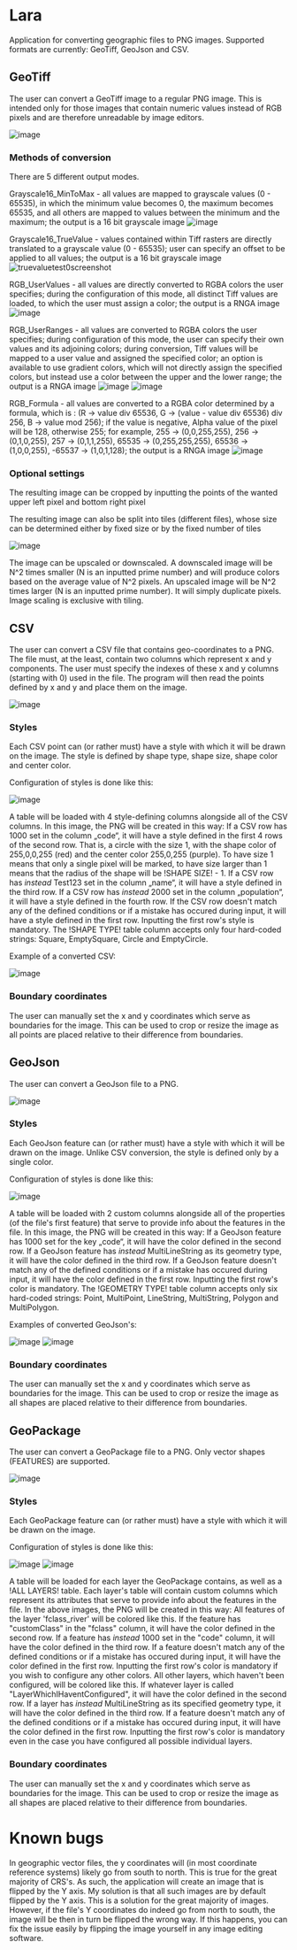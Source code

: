 # Lara
Application for converting geographic files to PNG images.
Supported formats are currently: GeoTiff, GeoJson and CSV.

## GeoTiff
The user can convert a GeoTiff image to a regular PNG image. This is intended only for those images that contain numeric values instead of RGB pixels and are therefore unreadable by image editors.

![image](https://github.com/vikipedia48/Lara/assets/37978310/75312394-2abd-4fba-9659-4c703487cc19)

### Methods of conversion
There are 5 different output modes.

Grayscale16_MinToMax - all values are mapped to grayscale values (0 - 65535), in which the minimum value becomes 0, the maximum becomes 65535, and all others are mapped to values between the minimum and the maximum; the output is a 16 bit grayscale image
![image](https://user-images.githubusercontent.com/37978310/224423081-1445816b-96ea-4276-89cc-414c850121f3.png)

Grayscale16_TrueValue - values contained within Tiff rasters are directly translated to a grayscale value (0 - 65535); user can specify an offset to be applied to all values; the output is a 16 bit grayscale image
![truevaluetest0screenshot](https://user-images.githubusercontent.com/37978310/224422668-e968f566-b853-4c41-8909-46d95aaa1b90.png)

RGB_UserValues - all values are directly converted to RGBA colors the user specifies; during the configuration of this mode, all distinct Tiff values are loaded, to which the user must assign a color; the output is a RNGA image
![image](https://user-images.githubusercontent.com/37978310/224427228-a8e9426d-b33e-45d5-a34f-650b73995641.png)

RGB_UserRanges - all values are converted to RGBA colors the user specifies; during configuration of this mode, the user can specify their own values and its adjoining colors; during conversion, Tiff values will be mapped to a user value and assigned the specified color; an option is available to use gradient colors, which will not directly assign the specified colors, but instead use a color between the upper and the lower range; the output is a RNGA image
![image](https://user-images.githubusercontent.com/37978310/224425006-ea35e0ab-288c-49ed-ba79-29909275b96e.png)
![image](https://user-images.githubusercontent.com/37978310/224425385-359c04ee-de05-4193-896e-f1c448295d95.png)

RGB_Formula - all values are converted to a RGBA color determined by a formula, which is : (R -> value div 65536, G -> (value - value div 65536) div 256, B -> value mod 256); if the value is negative, Alpha value of the pixel will be 128, otherwise 255; for example, 255 -> (0,0,255,255), 256 -> (0,1,0,255), 257 -> (0,1,1,255), 65535 -> (0,255,255,255), 65536 -> (1,0,0,255), -65537 -> (1,0,1,128); the output is a RNGA image
![image](https://user-images.githubusercontent.com/37978310/224425658-f80ba917-6fa6-4c1f-81d2-c4f60af43aa7.png)

### Optional settings

The resulting image can be cropped by inputting the points of the wanted upper left pixel and bottom right pixel

The resulting image can also be split into tiles (different files), whose size can be determined either by fixed size or by the fixed number of tiles

![image](https://github.com/vikipedia48/GeoConverter/assets/37978310/1ba223cf-4baa-48d5-be28-c5899234098c)

The image can be upscaled or downscaled. 
A downscaled image will be N^2 times smaller (N is an inputted prime number) and will produce colors based on the average value of N^2 pixels. 
An upscaled image will be N^2 times larger (N is an inputted prime number). It will simply duplicate pixels. 
Image scaling is exclusive with tiling. 

## CSV
The user can convert a CSV file that contains geo-coordinates to a PNG. The file must, at the least, contain two columns which represent x and y components. The user must specify the indexes of these x and y columns (starting with 0) used in the file. The program will then read the points defined by x and y and place them on the image.

![image](https://github.com/vikipedia48/Lara/assets/37978310/db12aee8-e7c8-460d-b827-9b1dc2df8b3d)

### Styles
Each CSV point can (or rather must) have a style with which it will be drawn on the image. The style is defined by shape type, shape size, shape color and center color.


Configuration of styles is done like this:

![image](https://github.com/vikipedia48/GeoConverter/assets/37978310/3e8696d9-344e-48f3-8fcd-d150fb91a3a7)

A table will be loaded with 4 style-defining columns alongside all of the CSV columns. In this image, the PNG will be created in this way:
If a CSV row has 1000 set in the column „code“, it will have a style defined in the first 4 rows of the second row. That is, a circle with the size 1, with the shape color of 255,0,0,255 (red) and the center color 255,0,255 (purple). To have size 1 means that only a single pixel will be marked, to have size larger than 1 means that the radius of the shape will be !SHAPE SIZE! - 1.
If a CSV row has *instead* Test123 set in the column „name“, it will have a style defined in the third row. If a CSV row has *instead* 2000 set in the column „population“, it will have a style defined in the fourth row. If the CSV row doesn't match any of the defined conditions or if a mistake has occured during input, it will have a style defined in the first row. Inputting the first row's style is mandatory.
The !SHAPE TYPE! table column accepts only four hard-coded strings: Square, EmptySquare, Circle and EmptyCircle.

Example of a converted CSV: 

![image](https://github.com/vikipedia48/GeoConverter/assets/37978310/98a4fc89-e562-43b6-b49c-761f8e153c8a)

### Boundary coordinates
The user can manually set the x and y coordinates which serve as boundaries for the image. This can be used to crop or resize the image as all points are placed relative to their difference from boundaries.  

## GeoJson
The user can convert a GeoJson file to a PNG. 

![image](https://github.com/vikipedia48/Lara/assets/37978310/d91d22ef-a7fe-4de1-8ad7-ded0e1794b4f)

### Styles
Each GeoJson feature can (or rather must) have a style with which it will be drawn on the image. Unlike CSV conversion, the style is defined only by a single color.

Configuration of styles is done like this:

![image](https://github.com/vikipedia48/GeoConverter/assets/37978310/236f544b-9382-4559-89f1-8bcf58a24cfc)

A table will be loaded with 2 custom columns alongside all of the properties (of the file's first feature) that serve to provide info about the features in the file. In this image, the PNG will be created in this way:
If a GeoJson feature has 1000 set for the key „code“, it will have the color defined in the second row. If a GeoJson feature has *instead* MultiLineString as its geometry type, it will have the color defined in the third row. If a GeoJson feature doesn't match any of the defined conditions or if a mistake has occured during input, it will have the color defined in the first row. Inputting the first row's color is mandatory.
The !GEOMETRY TYPE! table column accepts only six hard-coded strings: Point, MultiPoint, LineString, MultiString, Polygon and MultiPolygon.

Examples of converted GeoJson's:

![image](https://github.com/vikipedia48/GeoConverter/assets/37978310/8c6988b5-8150-4602-bd39-90bc333b831b)
![image](https://github.com/vikipedia48/GeoConverter/assets/37978310/88fdd56a-2485-4c81-bbe0-938af77c05d1)

### Boundary coordinates
The user can manually set the x and y coordinates which serve as boundaries for the image. This can be used to crop or resize the image as all shapes are placed relative to their difference from boundaries.  

## GeoPackage
The user can convert a GeoPackage file to a PNG. Only vector shapes (FEATURES) are supported.

![image](https://github.com/vikipedia48/Lara/assets/37978310/3561b2eb-80e0-4134-a087-e532882296dc)

### Styles
Each GeoPackage feature can (or rather must) have a style with which it will be drawn on the image.

Configuration of styles is done like this:

![image](https://github.com/vikipedia48/Lara/assets/37978310/0ca099f7-ada1-4be2-87d5-aebbbaf26b21)
![image](https://github.com/vikipedia48/Lara/assets/37978310/bea9d0ec-0127-43a2-84cd-7bdc9d6b20b2)

A table will be loaded for each layer the GeoPackage contains, as well as a !ALL LAYERS! table. Each layer's table will contain custom columns which represent its attributes that serve to provide info about the features in the file. In the above images, the PNG will be created in this way:
All features of the layer 'fclass_river' will be colored like this. If the feature has "customClass" in the "fclass" column, it will have the color defined in the second row. If a feature has *instead* 1000 set in the "code" column, it will have the color defined in the third row. If a feature doesn't match any of the defined conditions or if a mistake has occured during input, it will have the color defined in the first row. Inputting the first row's color is mandatory if you wish to configure any other colors.
All other layers, which haven't been configured, will be colored like this. If whatever layer is called "LayerWhichIHaventConfigured", it will have the color defined in the second row. If a layer has *instead* MultiLineString as its specified geometry type, it will have the color defined in the third row. If a feature doesn't match any of the defined conditions or if a mistake has occured during input, it will have the color defined in the first row. Inputting the first row's color is mandatory even in the case you have configured all possible individual layers. 

### Boundary coordinates
The user can manually set the x and y coordinates which serve as boundaries for the image. This can be used to crop or resize the image as all shapes are placed relative to their difference from boundaries.  

# Known bugs
In geographic vector files, the y coordinates will (in most coordinate reference systems) likely go from south to north. This is true for the great majority of CRS's. As such, the application will create an image that is flipped by the Y axis. My solution is that all such images are by default flipped by the Y axis. This is a solution for the great majority of images. However, if the file's Y coordinates do indeed go from north to south, the image will be then in turn be flipped the wrong way. If this happens, you can fix the issue easily by flipping the image yourself in any image editing software.  
